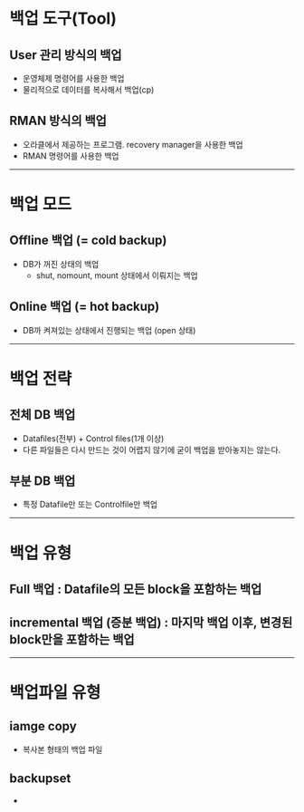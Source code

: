 # 백업 도구(Tool) 

## User 관리 방식의 백업
- 운영체제 명령어를 사용한 백업
- 물리적으로 데이터를 복사해서 백업(cp)

## RMAN 방식의 백업
- 오라클에서 제공하는 프로그램. recovery manager을 사용한 백업
- RMAN 명령어를 사용한 백업 

-----

# 백업 모드 

## Offline 백업 (= cold backup)
- DB가 꺼진 상태의 백업
  - shut, nomount, mount 상태에서 이뤄지는 백업
## Online 백업  (= hot backup)
- DB까 켜져있는 상태에서 진행되는 백업 (open 상태)

----- 

# 백업 전략
## 전체 DB 백업
- Datafiles(전부) + Control files(1개 이상)
- 다른 파일들은 다시 만드는 것이 어렵지 않기에 굳이 백업을 받아놓지는 않는다. 
## 부분 DB 백업
- 특정 Datafile만 또는 Controlfile만 백업

----

# 백업 유형
## Full 백업 : Datafile의 모든 block을 포함하는 백업
## incremental 백업 (증분 백업) : 마지막 백업 이후, 변경된 block만을 포함하는 백업

---

# 백업파일 유형
## iamge copy
- 복사본 형태의 백업 파일
## backupset 
- 
